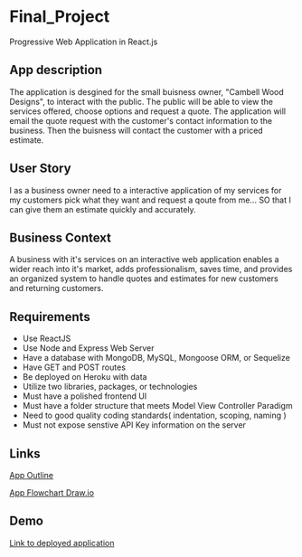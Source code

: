 # Final_Project

Progressive Web Application in React.js

## App description

The application is desgined for the small buisness owner, "Cambell Wood Designs", to interact with the public. The public will be able to view the services offered, choose options and request a quote. The application will
email the quote request with the customer's contact information to the business. Then the buisness will contact the customer with a priced estimate.

## User Story

I as a business owner need to a interactive application of my services
for my customers pick what they want and request a qoute from me...
SO that I can give them an estimate quickly and accurately.

## Business Context

A business with it's services on an interactive web application enables a wider reach into it's market, adds professionalism, saves time, and provides an organized system to handle quotes and estimates for new customers and returning customers.

## Requirements

- Use ReactJS
- Use Node and Express Web Server
- Have a database with MongoDB, MySQL, Mongoose ORM, or Sequelize
- Have GET and POST routes
- Be deployed on Heroku with data
- Utilize two libraries, packages, or technologies
- Must have a polished frontend UI
- Must have a folder structure that meets Model View Controller Paradigm
- Need to good quality coding standards( indentation, scoping, naming )
- Must not expose senstive API Key information on the server

## Links

[App Outline](https://docs.google.com/document/d/1ESl2eX4hu2AN4E2GyrJiWak7YHUntaZ_2aY9DNLk6OA/edit?usp=sharing)

[App Flowchart Draw.io](https://drive.google.com/file/d/1wnlQfpoxs7T9LlvgihwG9tWTevwQZAJB/view?usp=sharing)

## Demo

[Link to deployed application]()
